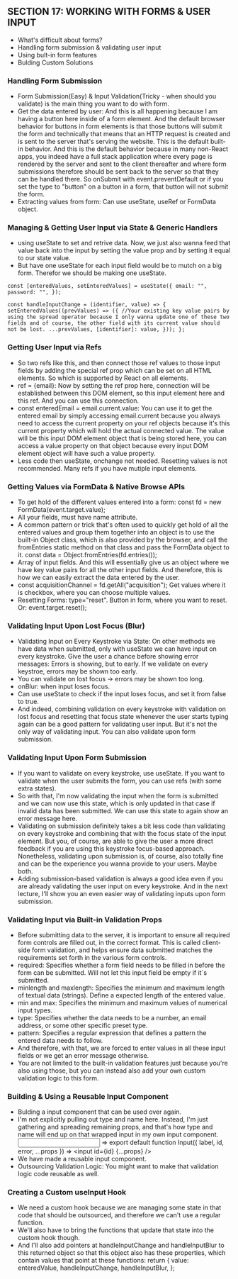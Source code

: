 ## SECTION 17: WORKING WITH FORMS & USER INPUT

- What's difficult about forms?
- Handling form submission & validating user input
- Using bult-in form features
- Bulding Custom Solutions

### Handling Form Submission

- Form Submission(Easy) & Input Validation(Tricky - when should you validate) is the main thing you want to do with form.
- Get the data entered by user: And this is all happening because I am having a button here inside of a form element. And the default browser behavior for buttons in form elements is that those buttons will submit the form and technically that means that an HTTP request is created and is sent to the server that's serving the website. This is the default built-in behavior. And this is the default behavior because in many non-React apps, you indeed have a full stack application where every page is rendered by the server and sent to the client thereafter and where form submissions therefore should be sent back to the server so that they can be handled there. So onSubmit with event.preventDefault or if you set the type to "button" on a button in a form, that button will not submit the form.
- Extracting values from form: Can use useState, useRef or FormData object.

### Managing & Getting User Input via State & Generic Handlers

- using useState to set and retrive data. Now, we just also wanna feed that value back into the input by setting the value prop and by setting it equal to our state value.
- But have one useState for each input field would be to mutch on a big form. Therefor we should be making one useState.

`const [enteredValues, setEnteredValues] = useState({
  email: "",
  password: "",
});`

`const handleInputChange = (identifier, value) => {
    setEnteredValues((prevValues) => ({
      //Your existing key value pairs by using the spread operator because I only wanna update one of these two fields and of course, the other field with its current value should not be lost.
      ...prevValues,
      [identifier]: value,
    }));
  };`

### Getting User Input via Refs

- So two refs like this, and then connect those ref values to those input fields by adding the special ref prop which can be set on all HTML elements. So which is supported by React on all elements.
- ref = {email}: Now by setting the ref prop here, connection will be established between this DOM element, so this input element here and this ref. And you can use this connection.
- const enteredEmail = email.current.value: You can use it to get the entered email by simply accessing email.current because you always need to access the current property on your ref objects because it's this current property which will hold the actual connected value. The value will be this input DOM element object that is being stored here, you can access a value property on that object because every input DOM element object will have such a value property.
- Less code then useState, onchange not needed. Resetting values is not recommended. Many refs if you have mutiple input elements.

### Getting Values via FormData & Native Browse APIs

- To get hold of the different values entered into a form: const fd = new FormData(event.target.value);
- All your fields, must have name attribute.
- A common pattern or trick that's often used to quickly get hold of all the entered values and group them together into an object is to use the built-in Object class, which is also provided by the browser, and call the fromEntries static method on that class and pass the FormData object to it. const data = Object.fromEntries(fd.entries());
- Array of input fields. And this will essentially give us an object where we have key value pairs for all the other input fields. And therefore, this is how we can easily extract the data entered by the user.
- const acquisitionChannel = fd.getAll("acquisition"); Get values where it is checkbox, where you can choose multiple values.
- Resetting Forms: type="reset". Button in form, where you want to reset. Or: event.target.reset();

### Validating Input Upon Lost Focus (Blur)

- Validating Input on Every Keystroke via State: On other methods we have data when submitted, only with useState we can have input on every keystroke. Give the user a chance before showing error messages: Errors is showing, but to early. If we validate on every keystroe, errors may be shown too early.
- You can validate on lost focus -> errors may be shown too long.
- onBlur: when input loses focus.
- Can use useState to check if the input loses focus, and set it from false to true.
- And indeed, combining validation on every keystroke with validation on lost focus and resetting that focus state whenever the user starts typing again can be a good pattern for validating user input. But it's not the only way of validating input. You can also validate upon form submission.

### Validating Input Upon Form Submission

- If you want to validate on every keystroke, use useState. If you want to validate when the user submits the form, you can use refs (with some extra states).
- So with that, I'm now validating the input when the form is submitted and we can now use this state, which is only updated in that case if invalid data has been submitted. We can use this state to again show an error message here.
- Validating on submission definitely takes a bit less code than validating on every keystroke and combining that with the focus state of the input element. But you, of course, are able to give the user a more direct feedback if you are using this keystroke focus-based approach. Nonetheless, validating upon submission is, of course, also totally fine and can be the experience you wanna provide to your users. Maybe both.
- Adding submission-based validation is always a good idea even if you are already validating the user input on every keystroke. And in the next lecture, I'll show you an even easier way of validating inputs upon form submission.

### Validating Input via Built-in Validation Props

- Before submitting data to the server, it is important to ensure all required form controls are filled out, in the correct format. This is called client-side form validation, and helps ensure data submitted matches the requirements set forth in the various form controls.
- required: Specifies whether a form field needs to be filled in before the form can be submitted. Will not let this input field be empty if it´s submitted.
- minlength and maxlength: Specifies the minimum and maximum length of textual data (strings). Define a expected length of the entered value.
- min and max: Specifies the minimum and maximum values of numerical input types.
- type: Specifies whether the data needs to be a number, an email address, or some other specific preset type.
- pattern: Specifies a regular expression that defines a pattern the entered data needs to follow.
- And therefore, with that, we are forced to enter values in all these input fields or we get an error message otherwise.
- You are not limited to the built-in validation features just because you're also using those, but you can instead also add your own custom validation logic to this form.

### Building & Using a Reusable Input Component

- Bulding a input component that can be used over again.
- I'm not explicitly pulling out type and name here. Instead, I'm just gathering and spreading remaining props, and that's how type and name will end up on that wrapped input in my own input component.
  <Input label="Email" id="email" type="email" name="email" /> => export default function Input({ label, id, error, ...props }) => <input id={id} {...props} />
- We have made a reusable input component.
- Outsourcing Validation Logic: You might want to make that validation logic code reusable as well.

### Creating a Custom useInput Hook

- We need a custom hook because we are managing some state in that code that should be outsourced, and therefore we can't use a regular function.
- We'll also have to bring the functions that update that state into the custom hook though.
- And I'll also add pointers at handleInputChange and handleInputBlur to this returned object so that this object also has these properties, which contain values that point at these functions: return {
  value: enteredValue,
  handleInputChange,
  handleInputBlur,
  };
